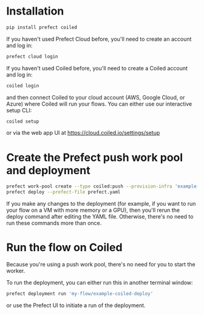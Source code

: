 # Installation

```bash
pip install prefect coiled
```

If you haven't used Prefect Cloud before, you'll need to create an account and log in:

```bash
prefect cloud login
```

If you haven't used Coiled before, you'll need to create a Coiled account and log in:

```bash
coiled login
```
and then connect Coiled to your cloud account (AWS, Google Cloud, or Azure) where Coiled will run your flows.
You can either use our interactive setup CLI:

```bash
coiled setup
```

or via the web app UI at https://cloud.coiled.io/settings/setup

# Create the Prefect push work pool and deployment

```bash
prefect work-pool create --type coiled:push --provision-infra 'example-coiled-pool'
prefect deploy --prefect-file prefect.yaml
```

If you make any changes to the deployment (for example, if you want to run your flow on a VM with more memory or a GPU),
then you'll rerun the deploy command after editing the YAML file. Otherwise, there's no need to run these commands more than once.

# Run the flow on Coiled

Because you're using a push work pool, there's no need for you to start the worker.

To run the deployment, you can either run this in another terminal window:

```bash
prefect deployment run 'my-flow/example-coiled-deploy'
```

or use the Prefect UI to initiate a run of the deployment.
